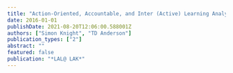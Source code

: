 ```yaml
---
title: "Action-Oriented, Accountable, and Inter (Active) Learning Analytics for Learners."
date: 2016-01-01
publishDate: 2021-08-20T12:06:00.588001Z
authors: ["Simon Knight", "TD Anderson"]
publication_types: ["2"]
abstract: ""
featured: false
publication: "*LAL@ LAK*"
---
```


